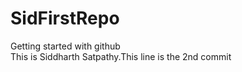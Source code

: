 # SidFirstRepo
Getting started with github
<br>
This is Siddharth Satpathy.This line is the 2nd commit 
